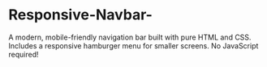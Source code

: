 # Responsive-Navbar-

A modern, mobile-friendly navigation bar built with pure HTML and CSS. Includes a responsive hamburger menu for smaller screens. No JavaScript required!

